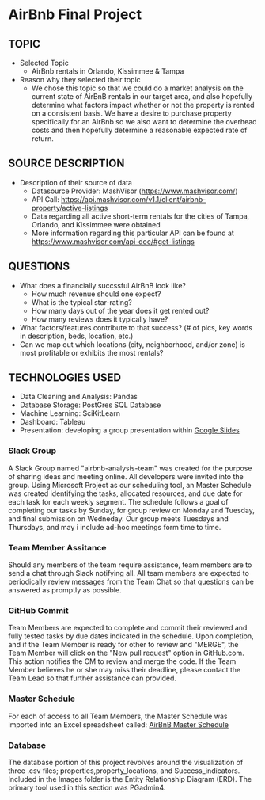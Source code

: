 # AirBnb Final Project


 ## TOPIC
 * Selected Topic
    * AirBnb rentals in Orlando, Kissimmee & Tampa
 * Reason why they selected their topic 
    * We chose this topic so that we could do a market analysis on the current state of AirBnB rentals in our target area, and also hopefully determine what factors impact whether or not the property is rented on a consistent basis. We have a desire to purchase property specifically for an AirBnb so we also want to determine the overhead costs and then hopefully determine a reasonable expected rate of return.

## SOURCE DESCRIPTION
 * Description of their source of data 
    * Datasource Provider: MashVisor (https://www.mashvisor.com/)
    * API Call: https://api.mashvisor.com/v1.1/client/airbnb-property/active-listings
    * Data regarding all active short-term rentals for the cities of Tampa, Orlando, and Kissimmee were obtained
    * More information regarding this particular API can be found at https://www.mashvisor.com/api-doc/#get-listings

## QUESTIONS
 * What does a financially succssful AirBnB look like?
   * How much revenue should one expect?
   * What is the typical star-rating?
   * How many days out of the year does it get rented out?
   * How many reviews does it typically have?
 * What factors/features contribute to that success? (# of pics, key words in description, beds, location, etc.)
 * Can we map out which locations (city, neighborhood, and/or zone) is most profitable or exhibits the most rentals?

 ## TECHNOLOGIES USED
 * Data Cleaning and Analysis: Pandas
 * Database Storage: PostGres SQL Database
 * Machine Learning: SciKitLearn
 * Dashboard: Tableau
 * Presentation: developing a group presentation within [Google Slides](https://docs.google.com/presentation/d/1Dx93EKkndb-JcdpcIQliZplAEEWd6M3LfJBH-8bJwWs/edit#slide=id.gc6f980f91_0_0)


### Slack Group
 A Slack Group named "airbnb-analysis-team" was created for the purpose of sharing ideas and meeting online. All developers were invited into the group. Using Microsoft Project as our scheduling tool, an Master Schedule was created identifying the tasks, allocated resources, and due date for each task for each weekly segment. The schedule follows a goal of completing our tasks by Sunday, for group review on Monday and Tuesday, and final submission on Wedneday. Our group meets Tuesdays and Thursdays, and may i include ad-hoc meetings form time to time. 

 ### Team Member Assitance
 Should any members of the team require assistance, team members are to send a chat through Slack notifying all. All team members are expected to periodically review messages from the Team Chat so that questions can be answered as promptly as possible.

 ### GitHub Commit
 Team Members are expected to complete and commit their reviewed and fully tested tasks by due dates indicated in the schedule. Upon completion, and if the Team Member is ready for other to review and "MERGE", the Team Member will click on the "New pull request" option in GitHub.com. This action notifies the CM to review and merge the code.  If the Team Member believes he or she may miss their deadline, please contact the Team Lead so that further assistance can provided.

 ### Master Schedule
 For each of access to all Team Members, the Master Schedule was imported into an Excel spreadsheet called: [AirBnB Master Schedule](AirBnB_Master_Schedule.xlsx)


### Database

The database portion of this project revolves around the visualization of three .csv files; properties,property_locations, and Success_indicators. Included in the Images folder is the Entity Relationship Diagram (ERD). The primary tool used in this section was PGadmin4.
